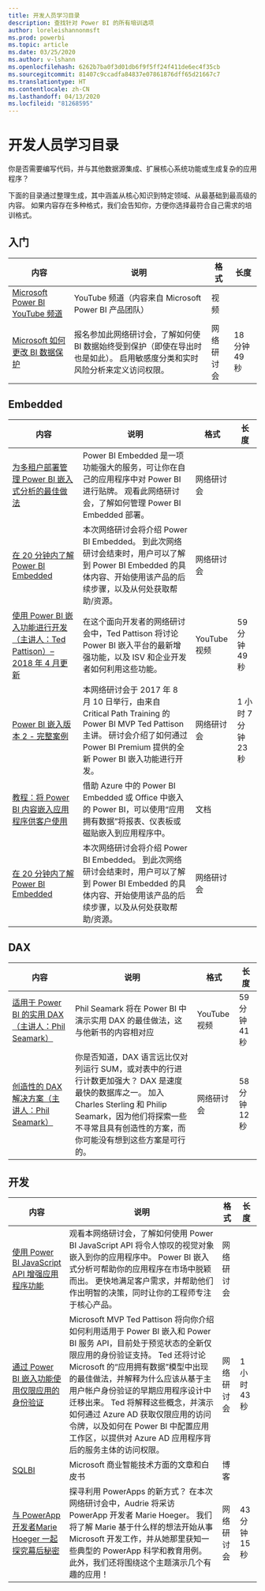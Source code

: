 ```yaml
---
title: 开发人员学习目录
description: 查找针对 Power BI 的所有培训选项
author: loreleishannonmsft
ms.prod: powerbi
ms.topic: article
ms.date: 03/25/2020
ms.author: v-lshann
ms.openlocfilehash: 6262b7ba0f3d01db6f9f5ff24f411de6ec4f35cb
ms.sourcegitcommit: 81407c9ccadfa84837e07861876dff65d21667c7
ms.translationtype: HT
ms.contentlocale: zh-CN
ms.lasthandoff: 04/13/2020
ms.locfileid: "81268595"
---
```

# <a name="developer-learning-catalog"></a>开发人员学习目录

你是否需要编写代码，并与其他数据源集成、扩展核心系统功能或生成复杂的应用程序？

下面的目录通过整理生成，其中涵盖从核心知识到特定领域、从最基础到最高级的内容。 如果内容存在多种格式，我们会告知你，方便你选择最符合自己需求的培训格式。

## <a name="get-started"></a>入门<a name="get-started"></a>
| 内容 | 说明 | 格式  | 长度      |
|--------------------------------------------------------------------------------------------------------------------------------------------------|---------------------------------------------------------------------------------------------------------------------------------------------------------------------------------------------------|---------|-------------|
| [Microsoft Power BI YouTube 频道](https://www.youtube.com/user/mspowerbi/videos)  | YouTube 频道（内容来自 Microsoft Power BI 产品团队）   | 视频  |             |
| [Microsoft 如何更改 BI 数据保护](https://info.microsoft.com/ww-landing-How-Microsoft-Is-Changing-BI-Data-Protection-OnDemand.html) | 报名参加此网络研讨会，了解如何使 BI 数据始终受到保护（即使在导出时也是如此）。 启用敏感度分类和实时风险分析来定义访问权限。 | 网络研讨会 | 18 分钟 49 秒 |
## <a name="embedded"></a>Embedded<a name="embedded"></a>
| 内容 | 说明 | 格式  | 长度      |
|--------------------------------------------------------------------------------------------------------------------------------------------------|---------------------------------------------------------------------------------------------------------------------------------------------------------------------------------------------------|---------|-------------|
| [为多租户部署管理 Power BI 嵌入式分析的最佳做法](https://info.microsoft.com/ww-landing-PBI-webinar-Best-Practices-for-Managing-Power-BI-Embedded-video.html) | Power BI Embedded 是一项功能强大的服务，可让你在自己的应用程序中对 Power BI 进行贴牌。 观看此网络研讨会，了解如何管理 Power BI Embedded 部署。   | 网络研讨会       |                |
| [在 20 分钟内了解 Power BI Embedded](https://info.microsoft.com/ww-ondemand-power-bi-embedded-in-20-min.html)  | 本次网络研讨会将介绍 Power BI Embedded。 到此次网络研讨会结束时，用户可以了解到 Power BI Embedded 的具体内容、开始使用该产品的后续步骤，以及从何处获取帮助/资源。 | 网络研讨会       |                |
| [使用 Power BI 嵌入功能进行开发（主讲人：Ted Pattison）– 2018 年 4 月更新](https://www.youtube.com/watch?v=swnGlrRy588)  | 在这个面向开发者的网络研讨会中，Ted Pattison 将讨论 Power BI 嵌入平台的最新增强功能，以及 ISV 和企业开发者如何利用这些功能。 | YouTube 视频 | 59 分钟 49 秒  |
| [Power BI 嵌入版本 2 - 完整案例](https://community.powerbi.com/t5/Webinars-and-Video-Gallery/Power-BI-Embedding-Version-2-The-Full-Story/td-p/229527)    | 本网络研讨会于 2017 年 8 月 10 日举行，由来自 Critical Path Training 的 Power BI MVP Ted Pattison 主讲。 研讨会介绍了如何通过 Power BI Premium 提供的全新 Power BI 嵌入功能进行开发。  | 网络研讨会       | 1 小时 7 分钟 23 秒 |
| [教程：将 Power BI 内容嵌入应用程序供客户使用](https://docs.microsoft.com/power-bi/developer/embed-sample-for-customers#step-1-setup-your-embedded-analytics-development-environment) | 借助 Azure 中的 Power BI Embedded 或 Office 中嵌入的 Power BI，可以使用“应用拥有数据”将报表、仪表板或磁贴嵌入到应用程序中。  | 文档 |                |
| [在 20 分钟内了解 Power BI Embedded](https://info.microsoft.com/ww-ondemand-power-bi-embedded-in-20-min.html)  | 本次网络研讨会将介绍 Power BI Embedded。 到此次网络研讨会结束时，用户可以了解到 Power BI Embedded 的具体内容、开始使用该产品的后续步骤，以及从何处获取帮助/资源。 | 网络研讨会       |                |
## <a name="dax"></a>DAX<a name="dax"></a>
| 内容 | 说明 | 格式  | 长度      |
|--------------------------------------------------------------------------------------------------------------------------------------------------|---------------------------------------------------------------------------------------------------------------------------------------------------------------------------------------------------|---------|-------------|
| [适用于 Power BI 的实用 DAX（主讲人：Phil Seamark）](https://www.youtube.com/watch?v=1fGfqzS37qs)  | Phil Seamark 将在 Power BI 中演示实用 DAX 的最佳做法，这与他新书的内容相对应   | YouTube 视频 | 59 分钟 41 秒 |
| [创造性的 DAX 解决方案（主讲人：Phil Seamark）](https://community.powerbi.com/t5/Webinars-and-Video-Gallery/10-2-18-Webinar-Creative-DAX-solutions-by-Philip-Seamark/td-p/516250) | 你是否知道，DAX 语言远比仅对列运行 SUM，或对表中的行进行计数更加强大？ DAX 是速度最快的数据库之一。 加入 Charles Sterling 和 Philip Seamark，因为他们将探索一些不寻常且具有创造性的方案，而你可能没有想到这些方案是可行的。 | 网络研讨会       | 58 分钟 12 秒 |
## <a name="development"></a>开发<a name="development"></a>
| 内容 | 说明 | 格式  | 长度      |
|--------------------------------------------------------------------------------------------------------------------------------------------------|---------------------------------------------------------------------------------------------------------------------------------------------------------------------------------------------------|---------|-------------|
| [使用 Power BI JavaScript API 增强应用程序功能](https://info.microsoft.com/ww-landing-PBI-JavaScript-API-video.html)   | 观看本网络研讨会，了解如何使用 Power BI JavaScript API 将令人惊叹的视觉对象嵌入到你的应用程序中。 Power BI 嵌入式分析可帮助你的应用程序在市场中脱颖而出。 更快地满足客户需求，并帮助他们作出明智的决策，同时让你的工程师专注于核心产品。  | 网络研讨会 |             |
| [通过 Power BI 嵌入功能使用仅限应用的身份验证](https://community.powerbi.com/t5/Webinars-and-Video-Gallery/Webinar-Using-App-only-Authentication-with-Power-BI-Embedding/td-p/642230)   | Microsoft MVP Ted Pattison 将向你介绍如何利用适用于 Power BI 嵌入和 Power BI 服务 API，目前处于预览状态的全新仅限应用的身份验证支持。 Ted 还将讨论 Microsoft 的“应用拥有数据”模型中出现的最佳做法，并解释为什么应该从基于主用户帐户身份验证的早期应用程序设计中迁移出来。 Ted 将解释这些概念，并演示如何通过 Azure AD 获取仅限应用的访问令牌，以及如何在 Power BI 中配置应用工作区，以提供对 Azure AD 应用程序背后的服务主体的访问权限。 | 网络研讨会 | 1 小时 43 秒   |
| [SQLBI](https://www.sqlbi.com/articles/)  | Microsoft 商业智能技术方面的文章和白皮书   | 博客    |             |
| [与 PowerApp 开发者Marie Hoeger 一起探究幕后秘密](https://community.powerbi.com/t5/Webinars-and-Video-Gallery/6-1-2017-Look-behind-the-curtain-with-one-of-the-PowerApp/td-p/161484) | 探寻利用 PowerApps 的新方式？ 在本次网络研讨会中，Audrie 将采访 PowerApp 开发者 Marie Hoeger。 我们将了解 Marie 基于什么样的想法开始从事 Microsoft 开发工作，并从她那里获知一些典型的 PowerApp 科学和教育用例。 此外，我们还将围绕这个主题演示几个有趣的应用！  | 网络研讨会 | 43 分钟 15 秒 |

